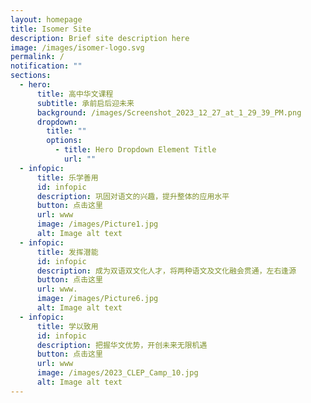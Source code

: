 ```yaml
---
layout: homepage
title: Isomer Site
description: Brief site description here
image: /images/isomer-logo.svg
permalink: /
notification: ""
sections:
  - hero:
      title: 高中华文课程
      subtitle: 承前启后迎未来
      background: /images/Screenshot_2023_12_27_at_1_29_39_PM.png
      dropdown:
        title: ""
        options:
          - title: Hero Dropdown Element Title
            url: ""
  - infopic:
      title: 乐学善用
      id: infopic
      description: 巩固对语文的兴趣，提升整体的应用水平
      button: 点击这里
      url: www
      image: /images/Picture1.jpg
      alt: Image alt text
  - infopic:
      title: 发挥潜能
      id: infopic
      description: 成为双语双文化人才，将两种语文及文化融会贯通，左右逢源
      button: 点击这里
      url: www.
      image: /images/Picture6.jpg
      alt: Image alt text
  - infopic:
      title: 学以致用
      id: infopic
      description: 把握华文优势，开创未来无限机遇
      button: 点击这里
      url: www
      image: /images/2023_CLEP_Camp_10.jpg
      alt: Image alt text
---
```

